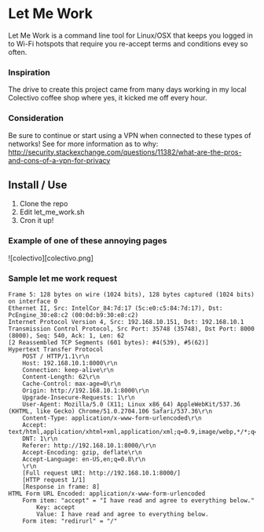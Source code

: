 # Let Me Work
Let Me Work is a command line tool for Linux/OSX that keeps you logged in to Wi-Fi hotspots that require you re-accept terms and conditions evey so often.

### Inspiration
The drive to create this project came from many days working in my local Colectivo coffee shop where yes, it kicked me off every hour.

### Consideration
Be sure to continue or start using a VPN when connected to these types of networks! 
See for more information as to why: http://security.stackexchange.com/questions/11382/what-are-the-pros-and-cons-of-a-vpn-for-privacy

## Install / Use
1. Clone the repo
2. Edit let_me_work.sh
3. Cron it up!

### Example of one of these annoying pages

![colectivo][colectivo.png]

### Sample let me work request

```
Frame 5: 128 bytes on wire (1024 bits), 128 bytes captured (1024 bits) on interface 0
Ethernet II, Src: IntelCor_84:7d:17 (5c:e0:c5:84:7d:17), Dst: PcEngine_30:e8:c2 (00:0d:b9:30:e8:c2)
Internet Protocol Version 4, Src: 192.168.10.151, Dst: 192.168.10.1
Transmission Control Protocol, Src Port: 35748 (35748), Dst Port: 8000 (8000), Seq: 540, Ack: 1, Len: 62
[2 Reassembled TCP Segments (601 bytes): #4(539), #5(62)]
Hypertext Transfer Protocol
    POST / HTTP/1.1\r\n
    Host: 192.168.10.1:8000\r\n
    Connection: keep-alive\r\n
    Content-Length: 62\r\n
    Cache-Control: max-age=0\r\n
    Origin: http://192.168.10.1:8000\r\n
    Upgrade-Insecure-Requests: 1\r\n
    User-Agent: Mozilla/5.0 (X11; Linux x86_64) AppleWebKit/537.36 (KHTML, like Gecko) Chrome/51.0.2704.106 Safari/537.36\r\n
    Content-Type: application/x-www-form-urlencoded\r\n
    Accept: text/html,application/xhtml+xml,application/xml;q=0.9,image/webp,*/*;q=0.8\r\n
    DNT: 1\r\n
    Referer: http://192.168.10.1:8000/\r\n
    Accept-Encoding: gzip, deflate\r\n
    Accept-Language: en-US,en;q=0.8\r\n
    \r\n
    [Full request URI: http://192.168.10.1:8000/]
    [HTTP request 1/1]
    [Response in frame: 8]
HTML Form URL Encoded: application/x-www-form-urlencoded
    Form item: "accept" = "I have read and agree to everything below."
        Key: accept
        Value: I have read and agree to everything below.
    Form item: "redirurl" = "/"
```
